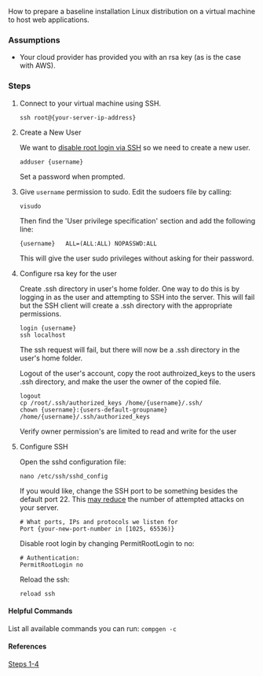 How to prepare a baseline installation Linux distribution on a virtual machine to host web applications.

### Assumptions

- Your cloud provider has provided you with an rsa key (as is the case with AWS).

### Steps

1. Connect to your virtual machine using SSH.

    ```
    ssh root@{your-server-ip-address}
    ```


2. Create a New User

    We want to [disable root login via SSH](http://unix.stackexchange.com/questions/82626/why-is-root-login-via-ssh-so-bad-that-everyone-advises-to-disable-it) so we need to create a new user. 

    ```
    adduser {username}
    ```
    Set a password when prompted.


3. Give `username` permission to sudo.
    Edit the sudoers file by calling:
    ```
    visudo
    ```
    Then find the 'User privilege specification' section and add the following line:
    ```
    {username}   ALL=(ALL:ALL) NOPASSWD:ALL
    ``` 
    This will give the user sudo privileges without asking for their password.
    

4. Configure rsa key for the user

    Create .ssh directory in user's home folder. One way to do this is by logging in as the user and attempting to SSH into the server. This will fail but the SSH client will create a .ssh directory with the appropriate permissions.

    ```
    login {username}
    ssh localhost

    ```

    The ssh request will fail, but there will now be a .ssh directory in the user's home folder. 

    Logout of the user's account, copy the root authroized_keys to the users .ssh directory, and make the user the owner of the copied file.

    ```
    logout
    cp /root/.ssh/authorized_keys /home/{username}/.ssh/
    chown {username}:{users-default-groupname} /home/{username}/.ssh/authorized_keys
    ```

    Verify owner permission's are limited to read and write for the user


5. Configure SSH 

    Open the sshd configuration file:
    ```
    nano /etc/ssh/sshd_config
    ```

    If you would like, change the SSH port to be something besides the default port 22. This [may reduce](http://security.stackexchange.com/questions/32308/should-i-change-the-default-ssh-port-on-linux-servers) the number of attempted attacks on your server.
    ```
    # What ports, IPs and protocols we listen for
    Port {your-new-port-number in [1025, 65536)}
    ```

    Disable root login by changing PermitRootLogin to no:
    ```
    # Authentication:
    PermitRootLogin no
    ```


    Reload the ssh:
    ```
    reload ssh
    ```


#### Helpful Commands

List all available commands you can run: `compgen -c`


#### References
[Steps 1-4](https://www.digitalocean.com/community/tutorials/initial-server-setup-with-ubuntu-12-04)


